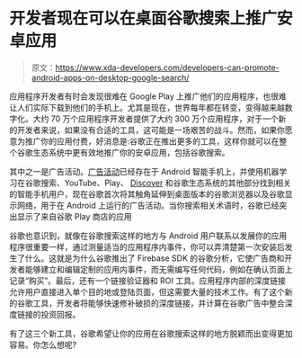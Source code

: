# 开发者现在可以在桌面谷歌搜索上推广安卓应用

> 原文：<https://www.xda-developers.com/developers-can-promote-android-apps-on-desktop-google-search/>

应用程序开发者有时会发现很难在 Google Play 上推广他们的应用程序，也很难让人们实际下载到他们的手机上。尤其是现在，世界每年都在转变，变得越来越数字化。大约 70 万个应用程序开发者提供了大约 300 万个应用程序，对于一个新的开发者来说，如果没有合适的工具，这可能是一场艰苦的战斗。然而，如果你愿意为推广你的应用付费，好消息是:谷歌正在推出更多的工具，这样你就可以在整个谷歌生态系统中更有效地推广你的安卓应用，包括谷歌搜索。

其中之一是广告活动。[广告活动](https://www.xda-developers.com/advertisements-feeds-google-ads-app-campaign-deep-link-youtube-gmail/)已经存在于 Android 智能手机上，并使用机器学习在谷歌搜索、YouTube、Play、 [Discover](https://www.xda-developers.com/google-ads-discover-gallery/) 和谷歌生态系统的其他部分找到相关的智能手机用户，现在谷歌首次将其触角延伸到桌面版本的谷歌浏览器以及谷歌显示网络，用于在 Android 上运行的广告活动。当你搜索相关术语时，谷歌已经突出显示了来自谷歌 Play 商店的应用

谷歌也意识到，就像在谷歌搜索这样的地方与 Android 用户联系以发展你的应用程序很重要一样，通过测量适当的应用程序内事件，你可以弄清楚第一次安装后发生了什么。这就是为什么谷歌推出了 Firebase SDK 的谷歌分析，它使广告商和开发者能够建立和编辑定制的应用内事件，而无需编写任何代码，例如在确认页面上记录“购买”。最后，还有一个链接验证器和 ROI 工具。应用程序内部的深度链接允许用户直接进入单个目的地或登陆页面，但这需要大量的技术工作。有了这个新的谷歌工具，开发者将能够快速修补破损的深度链接，并计算在谷歌广告中整合深度链接的投资回报。

有了这三个新工具，谷歌希望让你的应用在谷歌搜索这样的地方脱颖而出变得更加容易。你怎么想呢?